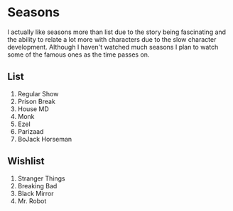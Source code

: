 
# Seasons
I actually like seasons more than list due to the story being fascinating and the ability to relate a lot more with characters due to the slow character development. 
Although I haven't watched much seasons I plan to watch some of the famous ones as the time passes on.

## List
1. Regular Show
2. Prison Break
3. House MD
4. Monk 
5. Ezel
6. Parizaad
7. BoJack Horseman

## Wishlist
1. Stranger Things
2. Breaking Bad
3. Black Mirror
4. Mr. Robot